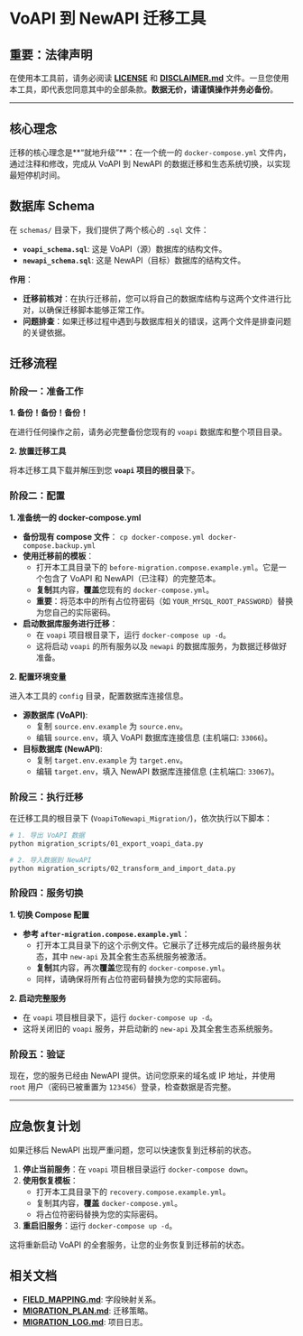 # VoAPI 到 NewAPI 迁移工具

## **重要：法律声明**
在使用本工具前，请务必阅读 [**LICENSE**](LICENSE) 和 [**DISCLAIMER.md**](DISCLAIMER.md) 文件。一旦您使用本工具，即代表您同意其中的全部条款。**数据无价，请谨慎操作并务必备份**。

---

## 核心理念

迁移的核心理念是**“就地升级”**：在一个统一的 `docker-compose.yml` 文件内，通过注释和修改，完成从 VoAPI 到 NewAPI 的数据迁移和生态系统切换，以实现最短停机时间。

## 数据库 Schema

在 `schemas/` 目录下，我们提供了两个核心的 `.sql` 文件：

- **`voapi_schema.sql`**: 这是 VoAPI（源）数据库的结构文件。
- **`newapi_schema.sql`**: 这是 NewAPI（目标）数据库的结构文件。

**作用**：
- **迁移前核对**：在执行迁移前，您可以将自己的数据库结构与这两个文件进行比对，以确保迁移脚本能够正常工作。
- **问题排查**：如果迁移过程中遇到与数据库相关的错误，这两个文件是排查问题的关键依据。

## 迁移流程

### 阶段一：准备工作

**1. 备份！备份！备份！**

在进行任何操作之前，请务必完整备份您现有的 `voapi` 数据库和整个项目目录。

**2. 放置迁移工具**

将本迁移工具下载并解压到您 **`voapi` 项目的根目录**下。

### 阶段二：配置

**1. 准备统一的 docker-compose.yml**

*   **备份现有 compose 文件**：
    `cp docker-compose.yml docker-compose.backup.yml`
*   **使用迁移前的模板**：
    *   打开本工具目录下的 `before-migration.compose.example.yml`。它是一个包含了 VoAPI 和 NewAPI（已注释）的完整范本。
    *   **复制**其内容，**覆盖**您现有的 `docker-compose.yml`。
    *   **重要**：将范本中的所有占位符密码（如 `YOUR_MYSQL_ROOT_PASSWORD`）替换为您自己的实际密码。
*   **启动数据库服务进行迁移**：
    *   在 `voapi` 项目根目录下，运行 `docker-compose up -d`。
    *   这将启动 `voapi` 的所有服务以及 `newapi` 的数据库服务，为数据迁移做好准备。

**2. 配置环境变量**

进入本工具的 `config` 目录，配置数据库连接信息。

*   **源数据库 (VoAPI)**:
    *   复制 `source.env.example` 为 `source.env`。
    *   编辑 `source.env`，填入 VoAPI 数据库连接信息 (主机端口: `33066`)。
*   **目标数据库 (NewAPI)**:
    *   复制 `target.env.example` 为 `target.env`。
    *   编辑 `target.env`，填入 NewAPI 数据库连接信息 (主机端口: `33067`)。

### 阶段三：执行迁移

在迁移工具的根目录下 (`VoapiToNewapi_Migration/`)，依次执行以下脚本：

```bash
# 1. 导出 VoAPI 数据
python migration_scripts/01_export_voapi_data.py

# 2. 导入数据到 NewAPI
python migration_scripts/02_transform_and_import_data.py
```

### 阶段四：服务切换

**1. 切换 Compose 配置**

*   **参考 `after-migration.compose.example.yml`**：
    *   打开本工具目录下的这个示例文件。它展示了迁移完成后的最终服务状态，其中 `new-api` 及其全套生态系统服务被激活。
    *   **复制**其内容，再次**覆盖**您现有的 `docker-compose.yml`。
    *   同样，请确保将所有占位符密码替换为您的实际密码。

**2. 启动完整服务**

*   在 `voapi` 项目根目录下，运行 `docker-compose up -d`。
*   这将关闭旧的 `voapi` 服务，并启动新的 `new-api` 及其全套生态系统服务。

### 阶段五：验证

现在，您的服务已经由 NewAPI 提供。访问您原来的域名或 IP 地址，并使用 `root` 用户（密码已被重置为 `123456`）登录，检查数据是否完整。

---

## 应急恢复计划

如果迁移后 NewAPI 出现严重问题，您可以快速恢复到迁移前的状态。

1.  **停止当前服务**：在 `voapi` 项目根目录运行 `docker-compose down`。
2.  **使用恢复模板**：
    *   打开本工具目录下的 `recovery.compose.example.yml`。
    *   复制其内容，**覆盖** `docker-compose.yml`。
    *   将占位符密码替换为您的实际密码。
3.  **重启旧服务**：运行 `docker-compose up -d`。

这将重新启动 VoAPI 的全套服务，让您的业务恢复到迁移前的状态。

## 相关文档

- **[FIELD_MAPPING.md](FIELD_MAPPING.md:1)**: 字段映射关系。
- **[MIGRATION_PLAN.md](MIGRATION_PLAN.md:1)**: 迁移策略。
- **[MIGRATION_LOG.md](MIGRATION_LOG.md:1)**: 项目日志。